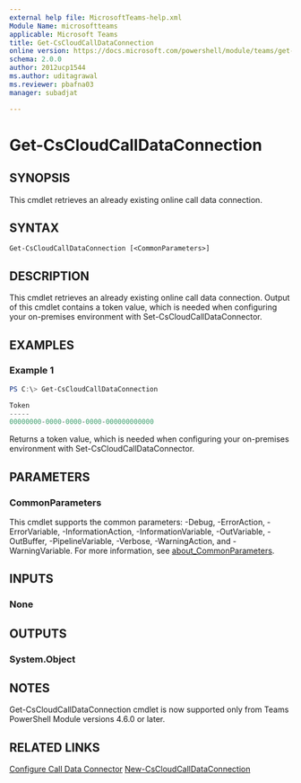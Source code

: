 ```yaml
---
external help file: MicrosoftTeams-help.xml
Module Name: microsoftteams
applicable: Microsoft Teams
title: Get-CsCloudCallDataConnection
online version: https://docs.microsoft.com/powershell/module/teams/get-cscloudcalldataconnection
schema: 2.0.0
author: 2012ucp1544
ms.author: uditagrawal
ms.reviewer: pbafna03
manager: subadjat

---
```


# Get-CsCloudCallDataConnection

## SYNOPSIS
This cmdlet retrieves an already existing online call data connection.

## SYNTAX

```
Get-CsCloudCallDataConnection [<CommonParameters>]
```

## DESCRIPTION
This cmdlet retrieves an already existing online call data connection. Output of this cmdlet contains a token value, which is needed when configuring your on-premises environment with Set-CsCloudCallDataConnector.

## EXAMPLES

### Example 1
```powershell
PS C:\> Get-CsCloudCallDataConnection

Token
-----
00000000-0000-0000-0000-000000000000
```

Returns a token value, which is needed when configuring your on-premises environment with Set-CsCloudCallDataConnector.

## PARAMETERS

### CommonParameters
This cmdlet supports the common parameters: -Debug, -ErrorAction, -ErrorVariable, -InformationAction, -InformationVariable, -OutVariable, -OutBuffer, -PipelineVariable, -Verbose, -WarningAction, and -WarningVariable. For more information, see [about_CommonParameters](http://go.microsoft.com/fwlink/?LinkID=113216).

## INPUTS

### None

## OUTPUTS

### System.Object

## NOTES

Get-CsCloudCallDataConnection cmdlet is now supported only from Teams PowerShell Module versions 4.6.0 or later.

## RELATED LINKS

[Configure Call Data Connector](/skypeforbusiness/hybrid/configure-call-data-connector)
[New-CsCloudCallDataConnection](New-CsCloudCallDataConnection.md)
